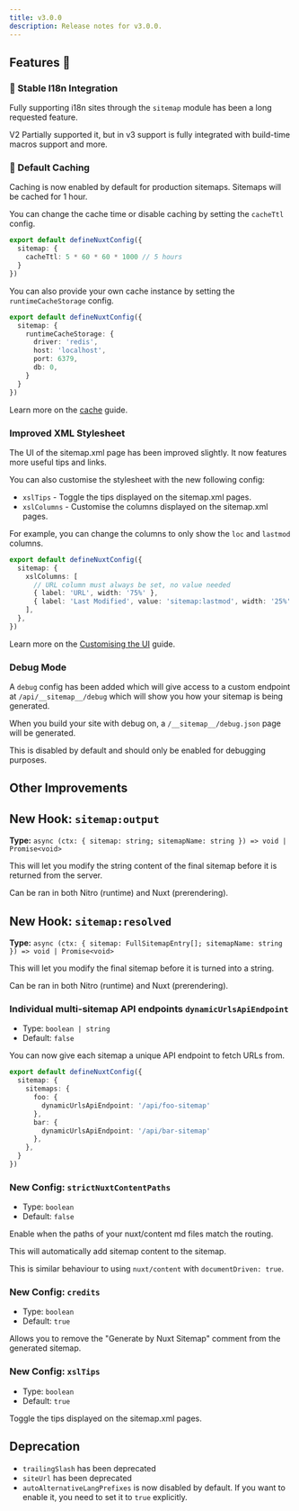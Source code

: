 ```yaml
---
title: v3.0.0
description: Release notes for v3.0.0.
---
```


## Features :rocket:

### 🤝 Stable I18n Integration

Fully supporting i18n sites through the `sitemap` module has been a long requested feature.

V2 Partially supported it, but in v3 support is fully integrated with build-time macros support and more.

### 🚀  Default Caching

Caching is now enabled by default for production sitemaps. Sitemaps will be cached for 1 hour.

You can change the cache time or disable caching by setting the `cacheTtl` config.

```ts
export default defineNuxtConfig({
  sitemap: {
    cacheTtl: 5 * 60 * 60 * 1000 // 5 hours
  }
})
```

You can also provide your own cache instance by setting the `runtimeCacheStorage` config.

```ts
export default defineNuxtConfig({
  sitemap: {
    runtimeCacheStorage: {
      driver: 'redis',
      host: 'localhost',
      port: 6379,
      db: 0,
    }
  }
})
```

Learn more on the [cache](/docs/sitemap/guides/cache) guide.

### Improved XML Stylesheet

The UI of the sitemap.xml page has been improved slightly. It now features more useful tips and links.

You can also customise the stylesheet with the new following config:
- `xslTips` - Toggle the tips displayed on the sitemap.xml pages.
- `xslColumns` - Customise the columns displayed on the sitemap.xml pages.

For example, you can change the columns to only show the `loc` and `lastmod` columns.

```ts
export default defineNuxtConfig({
  sitemap: {
    xslColumns: [
      // URL column must always be set, no value needed
      { label: 'URL', width: '75%' },
      { label: 'Last Modified', value: 'sitemap:lastmod', width: '25%' },
    ],
  },
})
```

Learn more on the [Customising the UI](/docs/sitemap/guides/customising-ui) guide.

### Debug Mode

A `debug` config has been added
which will give access to a custom endpoint at `/api/__sitemap__/debug` which will show you
how your sitemap is being generated.

When you build your site with debug on, a `/__sitemap__/debug.json` page will be generated.

This is disabled by default and should only be enabled for debugging purposes.

## Other Improvements

## New Hook: `sitemap:output`

**Type:** `async (ctx: { sitemap: string; sitemapName: string }) => void | Promise<void>`

This will let you modify the string content of the final sitemap before it is returned from the server.

Can be ran in both Nitro (runtime) and Nuxt (prerendering).

## New Hook: `sitemap:resolved`

**Type:** `async (ctx: { sitemap: FullSitemapEntry[]; sitemapName: string }) => void | Promise<void>`

This will let you modify the final sitemap before it is turned into a string.

Can be ran in both Nitro (runtime) and Nuxt (prerendering).

### Individual multi-sitemap API endpoints  `dynamicUrlsApiEndpoint`

- Type: `boolean | string`
- Default: `false`

You can now give each sitemap a unique API endpoint to fetch URLs from.

```ts
export default defineNuxtConfig({
  sitemap: {
    sitemaps: {
      foo: {
        dynamicUrlsApiEndpoint: '/api/foo-sitemap'
      },
      bar: {
        dynamicUrlsApiEndpoint: '/api/bar-sitemap'
      },
    },
  }
})
```

### New Config: `strictNuxtContentPaths`

- Type: `boolean`
- Default: `false`

Enable when the paths of your nuxt/content md files match the routing.

This will automatically add sitemap content to the sitemap.

This is similar behaviour to using `nuxt/content` with `documentDriven: true`.

### New Config: `credits`

- Type: `boolean`
- Default: `true`

Allows you to remove the "Generate by Nuxt Sitemap" comment from the generated sitemap.

### New Config: `xslTips`

- Type: `boolean`
- Default: `true`

Toggle the tips displayed on the sitemap.xml pages.

## Deprecation

- `trailingSlash` has been deprecated
- `siteUrl` has been deprecated
- `autoAlternativeLangPrefixes` is now disabled by default. If you want to enable it, you need to set it to `true` explicitly.

